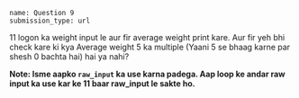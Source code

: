 ```ngMeta
name: Question 9
submission_type: url
```

11 logon ka weight input le aur fir average weight print kare. Aur fir yeh bhi check kare ki kya Average weight 5 ka multiple (Yaani 5 se bhaag karne par shesh 0 bachta hai) hai ya nahi?

**Note: Isme aapko `raw_input` ka use karna padega. Aap loop ke andar raw input ka use kar ke 11 baar raw_input le sakte ho.**